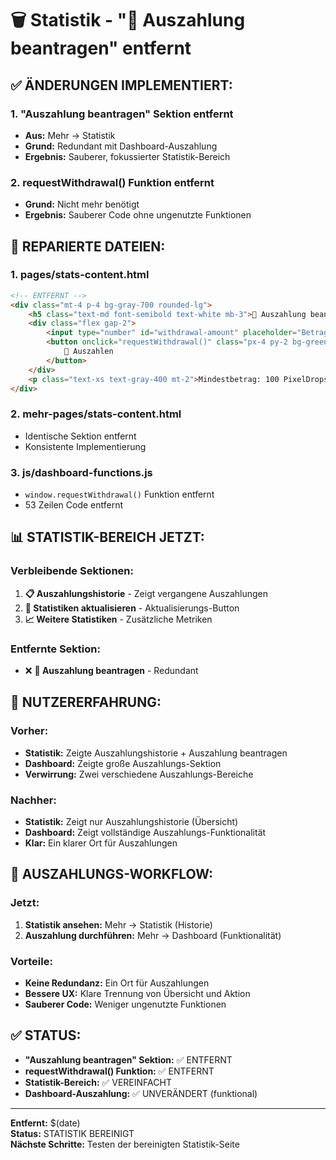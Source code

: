 # 🗑️ Statistik - "💸 Auszahlung beantragen" entfernt

## ✅ **ÄNDERUNGEN IMPLEMENTIERT:**

### **1. "Auszahlung beantragen" Sektion entfernt**
- **Aus:** Mehr → Statistik
- **Grund:** Redundant mit Dashboard-Auszahlung
- **Ergebnis:** Sauberer, fokussierter Statistik-Bereich

### **2. requestWithdrawal() Funktion entfernt**
- **Grund:** Nicht mehr benötigt
- **Ergebnis:** Sauberer Code ohne ungenutzte Funktionen

## 🔧 **REPARIERTE DATEIEN:**

### **1. pages/stats-content.html**
```html
<!-- ENTFERNT -->
<div class="mt-4 p-4 bg-gray-700 rounded-lg">
    <h5 class="text-md font-semibold text-white mb-3">💸 Auszahlung beantragen</h5>
    <div class="flex gap-2">
        <input type="number" id="withdrawal-amount" placeholder="Betrag (PixelDrops)" class="flex-1 px-3 py-2 bg-gray-600 text-white rounded border border-gray-500">
        <button onclick="requestWithdrawal()" class="px-4 py-2 bg-green-600 text-white rounded hover:bg-green-700">
            💸 Auszahlen
        </button>
    </div>
    <p class="text-xs text-gray-400 mt-2">Mindestbetrag: 100 PixelDrops</p>
</div>
```

### **2. mehr-pages/stats-content.html**
- Identische Sektion entfernt
- Konsistente Implementierung

### **3. js/dashboard-functions.js**
- `window.requestWithdrawal()` Funktion entfernt
- 53 Zeilen Code entfernt

## 📊 **STATISTIK-BEREICH JETZT:**

### **Verbleibende Sektionen:**
1. **📋 Auszahlungshistorie** - Zeigt vergangene Auszahlungen
2. **🔄 Statistiken aktualisieren** - Aktualisierungs-Button
3. **📈 Weitere Statistiken** - Zusätzliche Metriken

### **Entfernte Sektion:**
- ❌ **💸 Auszahlung beantragen** - Redundant

## 🎯 **NUTZERERFAHRUNG:**

### **Vorher:**
- **Statistik:** Zeigte Auszahlungshistorie + Auszahlung beantragen
- **Dashboard:** Zeigte große Auszahlungs-Sektion
- **Verwirrung:** Zwei verschiedene Auszahlungs-Bereiche

### **Nachher:**
- **Statistik:** Zeigt nur Auszahlungshistorie (Übersicht)
- **Dashboard:** Zeigt vollständige Auszahlungs-Funktionalität
- **Klar:** Ein klarer Ort für Auszahlungen

## 🔄 **AUSZAHLUNGS-WORKFLOW:**

### **Jetzt:**
1. **Statistik ansehen:** Mehr → Statistik (Historie)
2. **Auszahlung durchführen:** Mehr → Dashboard (Funktionalität)

### **Vorteile:**
- **Keine Redundanz:** Ein Ort für Auszahlungen
- **Bessere UX:** Klare Trennung von Übersicht und Aktion
- **Sauberer Code:** Weniger ungenutzte Funktionen

## ✅ **STATUS:**

- **"Auszahlung beantragen" Sektion:** ✅ ENTFERNT
- **requestWithdrawal() Funktion:** ✅ ENTFERNT
- **Statistik-Bereich:** ✅ VEREINFACHT
- **Dashboard-Auszahlung:** ✅ UNVERÄNDERT (funktional)

---
**Entfernt:** $(date)  
**Status:** STATISTIK BEREINIGT  
**Nächste Schritte:** Testen der bereinigten Statistik-Seite
